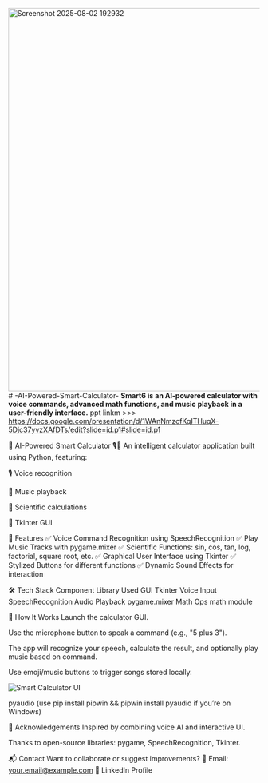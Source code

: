 <img width="917" height="767" alt="Screenshot 2025-08-02 192932" src="https://github.com/user-attachments/assets/388aaaf3-f05c-4d70-92e9-b7d3c29ad858" /># -AI-Powered-Smart-Calculator-
  **Smart6 is an AI-powered calculator with voice commands, advanced math functions, and music playback in a user-friendly interface.**
ppt linkm >>> https://docs.google.com/presentation/d/1WAnNmzcfKqITHuqX-5Djc37yvzXAfDTs/edit?slide=id.p1#slide=id.p1




🧠 AI-Powered Smart Calculator 🎙️🎵
An intelligent calculator application built using Python, featuring:

🎙️ Voice recognition

🎵 Music playback

🧮 Scientific calculations

🎨 Tkinter GUI

🚀 Features
✅ Voice Command Recognition using SpeechRecognition
✅ Play Music Tracks with pygame.mixer
✅ Scientific Functions: sin, cos, tan, log, factorial, square root, etc.
✅ Graphical User Interface using Tkinter
✅ Stylized Buttons for different functions
✅ Dynamic Sound Effects for interaction

🛠️ Tech Stack
Component	Library Used
GUI	Tkinter
Voice Input	SpeechRecognition
Audio Playback	pygame.mixer
Math Ops	math module

🎯 How It Works
Launch the calculator GUI.

Use the microphone button to speak a command (e.g., "5 plus 3").

The app will recognize your speech, calculate the result, and optionally play music based on command.

Use emoji/music buttons to trigger songs stored locally.
 
 ![Smart Calculator UI](https://drive.google.com/uc?export=view&id=1JP5OVK_4YP_GdScjuVUwqJxeT_ZBZg-b)


pyaudio (use pip install pipwin && pipwin install pyaudio if you’re on Windows)

🙌 Acknowledgements
Inspired by combining voice AI and interactive UI.

Thanks to open-source libraries: pygame, SpeechRecognition, Tkinter.

📬 Contact
Want to collaborate or suggest improvements?
📧 Email: your.email@example.com
🔗 LinkedIn Profile
